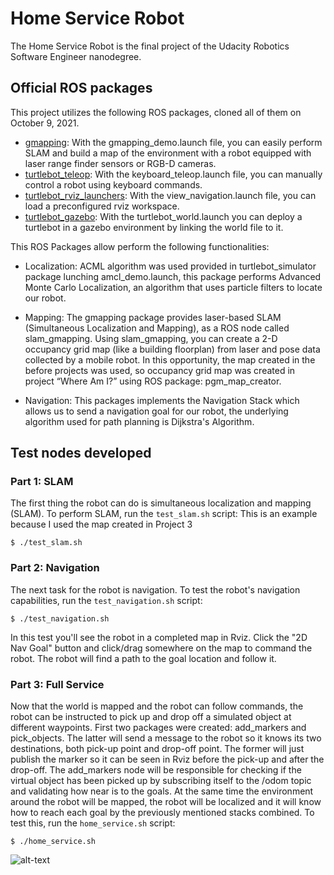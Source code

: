 # Home Service Robot
The Home Service Robot is the final project of the Udacity Robotics Software Engineer nanodegree. 

## Official ROS packages
This project utilizes the following ROS packages, cloned all of them on October 9, 2021.


- [gmapping](http://wiki.ros.org/gmapping): With the gmapping_demo.launch file, you can easily perform SLAM and build a map of the environment with a robot equipped with laser range finder sensors or RGB-D cameras.
- [turtlebot_teleop](http://wiki.ros.org/turtlebot_teleop): With the keyboard_teleop.launch file, you can manually control a robot using keyboard commands.
- [turtlebot_rviz_launchers](http://wiki.ros.org/turtlebot_rviz_launchers): With the view_navigation.launch file, you can load a preconfigured rviz workspace.
- [turtlebot_gazebo](http://wiki.ros.org/turtlebot_gazebo): With the turtlebot_world.launch you can deploy a turtlebot in a gazebo environment by linking the world file to it.

This ROS Packages allow perform the following functionalities:
* Localization: ACML algorithm was used provided in turtlebot_simulator package lunching amcl_demo.launch, this package performs Advanced Monte Carlo Localization, an algorithm that uses particle filters to locate our robot. 
* Mapping: The gmapping package provides laser-based SLAM (Simultaneous Localization and Mapping), as a ROS node called slam_gmapping. Using slam_gmapping, you can create a 2-D occupancy grid map (like a building floorplan) from laser and pose data collected by a mobile robot.
In this opportunity, the map created in the before projects was used, so occupancy grid map was created in project “Where Am I?” using ROS package: pgm_map_creator.

* Navigation: This packages implements the Navigation Stack which allows us to send a navigation goal for our robot, the underlying algorithm used for path planning is Dijkstra's Algorithm.


## Test nodes developed
### Part 1: SLAM

The first thing the robot can do is simultaneous localization and mapping (SLAM). To perform SLAM, run the `test_slam.sh` script: This is an example because I used the map created in Project 3 

```shell
$ ./test_slam.sh
```

### Part 2: Navigation

The next task for the robot is navigation. To test the robot's navigation capabilities, run the `test_navigation.sh` script:

```shell
$ ./test_navigation.sh
```

In this test you'll see the robot in a completed map in Rviz. Click the "2D Nav Goal" button and click/drag somewhere on the map to command the robot. The robot will find a path to the goal location and follow it.

### Part 3: Full Service

Now that the world is mapped and the robot can follow commands, the robot can be instructed to pick up and drop off a simulated object at different waypoints. 
First two packages were created: add_markers and pick_objects. The latter will send a message to the robot so it knows its two destinations, both pick-up point and drop-off point. The former will just publish the marker so it can be seen in Rviz before the pick-up and after the drop-off. The add_markers node will be responsible for checking if the virtual object has been picked up by subscribing itself to the /odom topic and validating how near is to the goals. At the same time the environment around the robot will be mapped, the robot will be localized and it will know how to reach each goal by the previously mentioned stacks combined.
To test this, run the `home_service.sh` script:


```shell
$ ./home_service.sh
```

![alt-text](https://github.com/abenso/Udacity/blob/master/Project5/images/home_service.gif)
